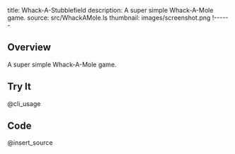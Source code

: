 title: Whack-A-Stubblefield
description: A super simple Whack-A-Mole game.
source: src/WhackAMole.ls
thumbnail: images/screenshot.png
!------

## Overview
A super simple Whack-A-Mole game.

## Try It
@cli_usage

## Code
@insert_source
